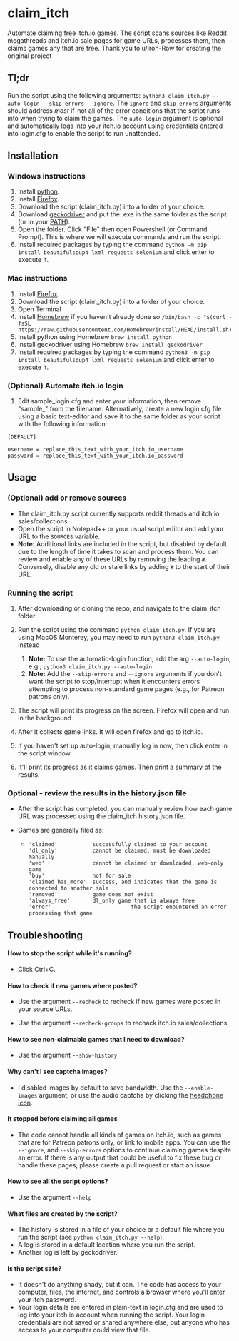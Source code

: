 # claim_itch
Automate claiming free itch.io games. The script scans sources like Reddit megathreads and itch.io sale pages for game URLs, processes them, then claims games any that are free. Thank you to u/Iron-Row for creating the original project

## Tl;dr

Run the script using the following arguments: ```python3 claim_itch.py --auto-login --skip-errors --ignore```. The `ignore` and `skip-errors` arguments should address *most* if-not all of the error conditions that the script runs into when trying to claim the games. The `auto-login` argument is optional and automatically logs into your itch.io account using credentials entered into login.cfg to enable the script to run unattended.

## Installation

### Windows instructions

1. Install [python](https://www.python.org/downloads/).
2. Install [Firefox](https://www.mozilla.org/firefox/).
3. Download the script (claim_itch.py) into a folder of your choice.
4. Download [geckodriver](https://github.com/mozilla/geckodriver/releases) and put the .exe in the same folder as the script (or in your [PATH](https://www.howtogeek.com/118594/how-to-edit-your-system-path-for-easy-command-line-access/)).
5. Open the folder. Click "File" then open Powershell (or Command Prompt). This is where we will execute commands and run the script.
6. Install required packages by typing the command `python -m pip install beautifulsoup4 lxml requests selenium` and click enter to execute it.

### Mac instructions

1. Install [Firefox](https://www.mozilla.org/firefox/).
2. Download the script (claim_itch.py) into a folder of your choice.
3. Open Terminal
4. Install [Homebrew](https://brew.sh) if you haven't already done so `/bin/bash -c "$(curl -fsSL https://raw.githubusercontent.com/Homebrew/install/HEAD/install.sh)`
5. Install python using Homebrew `brew install python`
6. Install geckodriver using Homebrew `brew install geckodriver`
7. Install required packages by typing the command `python3 -m pip install beautifulsoup4 lxml requests selenium` and click enter to execute it.

### (Optional) Automate itch.io login

1. Edit sample_login.cfg and enter your information, then remove "sample_" from the filename. Alternatively, create a new login.cfg file using a basic text-editor and save it to the same folder as your script with the following information:

```
[DEFAULT]

username = replace_this_text_with_your_itch.io_username
password = replace_this_text_with_your_itch.io_password
```

## Usage

### (Optional) add or remove sources

-  The claim_itch.py script currently supports reddit threads and itch.io sales/collections
- Open the script in Notepad++ or your usual script editor and add your URL to the `SOURCES` variable. 
- **Note:** Additional links are included in the script, but disabled by default due to the length of time it takes to scan and process them. You can review and enable any of these URLs by removing the leading `#`. Conversely, disable any old or stale links by adding `#` to the start of their URL.

### Running the script

1. After downloading or cloning the repo, and navigate to the claim_itch folder.
2. Run the script using the command `python claim_itch.py`. If you are using MacOS Monterey, you may need to run `python3 claim_itch.py` instead
   1. **Note:** To use the automatic-login function, add the arg `--auto-login`, e.g., `python3 claim_itch.py --auto-login`
   2. **Note:** Add the `--skip-errors` and `--ignore` arguments if you don't want the script to stop/interrupt when it encounters errors attempting to process non-standard game pages (e.g., for Patreon patrons only).

3. The script will print its progress on the screen. Firefox will open and run in the background
4. After it collects game links. It will open firefox and go to itch.io.
5. If you haven't set up auto-login, manually log in now, then click enter in the script window.
6. It'll print its progress as it claims games. Then print a summary of the results.

### Optional - review the results in the history.json file

- After the script has completed, you can manually review how each game URL was processed using the claim_itch.history.json file.

- Games are generally filed as:

  -     'claimed'           successfully claimed to your account
        'dl_only'           cannot be claimed, must be downloaded manually
        'web'               cannot be claimed or downloaded, web-only game
        'buy'               not for sale
        'claimed has_more'  success, and indicates that the game is connected to another sale
        'removed'           game does not exist
        'always_free'       dl_only game that is always free
        'error'							the script enountered an error processing that game

## Troubleshooting

#### How to stop the script while it's running?

- Click Ctrl+C.


#### How to check if new games where posted?

- Use the argument `--recheck` to recheck if new games were posted in your source URLs. 

- Use the argument `--recheck-groups` to rechack itch.io sales/collections 

#### How to see non-claimable games that I need to download?

- Use the argument `--show-history`


#### Why can't I see captcha images?

- I disabled images by default to save bandwidth. Use the `--enable-images` argument, or use the audio captcha by clicking the [headphone icon](https://lh3.googleusercontent.com/K3-D1VX2E3fWD4rHRoqqmogPU-a_SV48lDideMH3bKSGNUE0Z-UMP0R0HGlAL2I=w305-h458). 


#### It stopped before claiming all games

- The code cannot handle all kinds of games on itch.io, such as games that are for Patreon patrons only, or link to mobile apps. You can use the `--ignore`, and `--skip-errors` options to continue claiming games despite an error. If there is any output that could be useful to fix these bug or handle these pages, please create a pull request or start an issue

#### How to see all the script options?

- Use the argument `--help`


#### What files are created by the script?

* The history is stored in a file of your choice or a default file where you run the script (see `python claim_itch.py --help`).
* A log is stored in a default location where you run the script.
* Another log is left by geckodriver.

#### Is the script safe?

- It doesn't do anything shady, but it can. The code has access to your computer, files, the internet, and controls a browser where you'll enter your itch password. 
- Your login details are entered in plain-text in login.cfg and are used to log into your itch.io account when running the script. Your login credentials are not saved or shared anywhere else, but anyone who has access to your computer could view that file.
